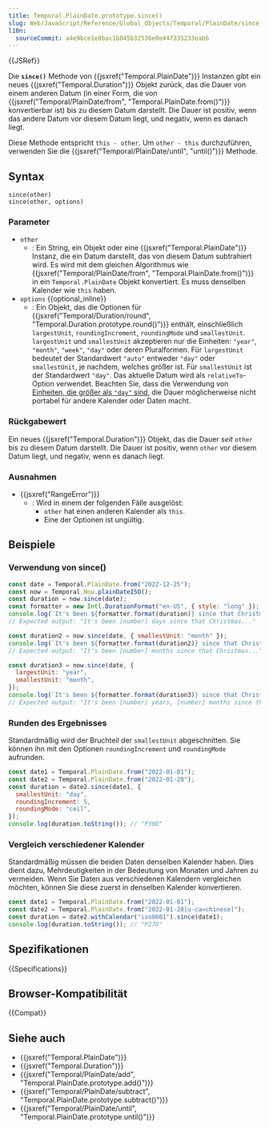 ```yaml
---
title: Temporal.PlainDate.prototype.since()
slug: Web/JavaScript/Reference/Global_Objects/Temporal/PlainDate/since
l10n:
  sourceCommit: a4e9bce1e8bac1b845b32536e0e44f335233eab6
---
```


{{JSRef}}

Die **`since()`** Methode von {{jsxref("Temporal.PlainDate")}} Instanzen gibt ein neues {{jsxref("Temporal.Duration")}} Objekt zurück, das die Dauer von einem anderen Datum (in einer Form, die von {{jsxref("Temporal/PlainDate/from", "Temporal.PlainDate.from()")}} konvertierbar ist) bis zu diesem Datum darstellt. Die Dauer ist positiv, wenn das andere Datum vor diesem Datum liegt, und negativ, wenn es danach liegt.

Diese Methode entspricht `this - other`. Um `other - this` durchzuführen, verwenden Sie die {{jsxref("Temporal/PlainDate/until", "until()")}} Methode.

## Syntax

```js-nolint
since(other)
since(other, options)
```

### Parameter

- `other`
  - : Ein String, ein Objekt oder eine {{jsxref("Temporal.PlainDate")}} Instanz, die ein Datum darstellt, das von diesem Datum subtrahiert wird. Es wird mit dem gleichen Algorithmus wie {{jsxref("Temporal/PlainDate/from", "Temporal.PlainDate.from()")}} in ein `Temporal.PlainDate` Objekt konvertiert. Es muss denselben Kalender wie `this` haben.
- `options` {{optional_inline}}
  - : Ein Objekt, das die Optionen für {{jsxref("Temporal/Duration/round", "Temporal.Duration.prototype.round()")}} enthält, einschließlich `largestUnit`, `roundingIncrement`, `roundingMode` und `smallestUnit`. `largestUnit` und `smallestUnit` akzeptieren nur die Einheiten: `"year"`, `"month"`, `"week"`, `"day"` oder deren Pluralformen. Für `largestUnit` bedeutet der Standardwert `"auto"` entweder `"day"` oder `smallestUnit`, je nachdem, welches größer ist. Für `smallestUnit` ist der Standardwert `"day"`. Das aktuelle Datum wird als `relativeTo`-Option verwendet. Beachten Sie, dass die Verwendung von [Einheiten, die größer als `"day"` sind](/de/docs/Web/JavaScript/Reference/Global_Objects/Temporal/Duration#calendar_durations), die Dauer möglicherweise nicht portabel für andere Kalender oder Daten macht.

### Rückgabewert

Ein neues {{jsxref("Temporal.Duration")}} Objekt, das die Dauer _seit_ `other` bis zu diesem Datum darstellt. Die Dauer ist positiv, wenn `other` vor diesem Datum liegt, und negativ, wenn es danach liegt.

### Ausnahmen

- {{jsxref("RangeError")}}
  - : Wird in einem der folgenden Fälle ausgelöst:
    - `other` hat einen anderen Kalender als `this`.
    - Eine der Optionen ist ungültig.

## Beispiele

### Verwendung von since()

```js
const date = Temporal.PlainDate.from("2022-12-25");
const now = Temporal.Now.plainDateISO();
const duration = now.since(date);
const formatter = new Intl.DurationFormat("en-US", { style: "long" });
console.log(`It's been ${formatter.format(duration)} since that Christmas...`);
// Expected output: "It's been [number] days since that Christmas..."

const duration2 = now.since(date, { smallestUnit: "month" });
console.log(`It's been ${formatter.format(duration2)} since that Christmas...`);
// Expected output: "It's been [number] months since that Christmas..."

const duration3 = now.since(date, {
  largestUnit: "year",
  smallestUnit: "month",
});
console.log(`It's been ${formatter.format(duration3)} since that Christmas...`);
// Expected output: "It's been [number] years, [number] months since that Christmas..."
```

### Runden des Ergebnisses

Standardmäßig wird der Bruchteil der `smallestUnit` abgeschnitten. Sie können ihn mit den Optionen `roundingIncrement` und `roundingMode` aufrunden.

```js
const date1 = Temporal.PlainDate.from("2022-01-01");
const date2 = Temporal.PlainDate.from("2022-01-28");
const duration = date2.since(date1, {
  smallestUnit: "day",
  roundingIncrement: 5,
  roundingMode: "ceil",
});
console.log(duration.toString()); // "P30D"
```

### Vergleich verschiedener Kalender

Standardmäßig müssen die beiden Daten denselben Kalender haben. Dies dient dazu, Mehrdeutigkeiten in der Bedeutung von Monaten und Jahren zu vermeiden. Wenn Sie Daten aus verschiedenen Kalendern vergleichen möchten, können Sie diese zuerst in denselben Kalender konvertieren.

```js
const date1 = Temporal.PlainDate.from("2022-01-01");
const date2 = Temporal.PlainDate.from("2022-01-28[u-ca=chinese]");
const duration = date2.withCalendar("iso8601").since(date1);
console.log(duration.toString()); // "P27D"
```

## Spezifikationen

{{Specifications}}

## Browser-Kompatibilität

{{Compat}}

## Siehe auch

- {{jsxref("Temporal.PlainDate")}}
- {{jsxref("Temporal.Duration")}}
- {{jsxref("Temporal/PlainDate/add", "Temporal.PlainDate.prototype.add()")}}
- {{jsxref("Temporal/PlainDate/subtract", "Temporal.PlainDate.prototype.subtract()")}}
- {{jsxref("Temporal/PlainDate/until", "Temporal.PlainDate.prototype.until()")}}
